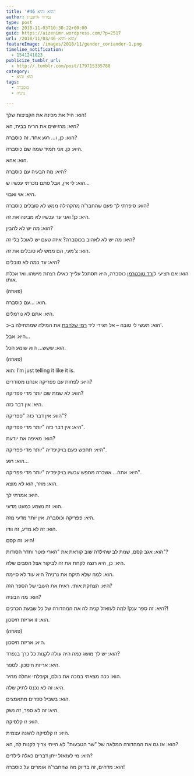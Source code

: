 ```yaml
---
title: 'הוא והיא #46'
author: נמרוד איזנברג
type: post
date: 2018-11-03T10:30:22+00:00
guid: https://aizenimr.wordpress.com/?p=2517
url: /2018/11/03/הוא-והיא-46/
featureImage: /images/2018/11/gender_coriander-1.png
timeline_notification:
  - 1541241023
publicize_tumblr_url:
  - http://.tumblr.com/post/179715335788
category:
  - הוא והיא
tags:
  - כוסברה
  - נרניה

---
```

<span lang="he-IL">הוא</span><span lang="en-US">: </span><span lang="he-IL">היי</span><span lang="en-US">! </span><span lang="he-IL">את מכינה את הקציצות שלך</span><span lang="en-US">!</span>

<span lang="he-IL">היא</span><span lang="en-US">: </span><span lang="he-IL">מרגישים את הריח בבית</span><span lang="en-US">, </span><span lang="he-IL">הא</span><span lang="en-US">?</span>

<span lang="he-IL">הוא</span><span lang="en-US">: </span><span lang="he-IL">כן</span><span lang="en-US">, </span><span lang="he-IL">ו… רגע אחד</span><span lang="en-US">. </span><span lang="he-IL">זה כוסברה</span><span lang="en-US">?</span>

<span lang="he-IL">היא</span><span lang="en-US">: </span><span lang="he-IL">כן</span><span lang="en-US">. </span><span lang="he-IL">אני תמיד שמה שם כוסברה</span><span lang="en-US">.</span>

<span lang="he-IL">הוא</span><span lang="en-US">: </span><span lang="he-IL">אהא</span><span lang="en-US">.</span>

<span lang="he-IL">היא</span><span lang="en-US">: </span><span lang="he-IL">מה הבעיה עם כוסברה</span><span lang="en-US">?</span>

<span lang="he-IL">הוא</span><span lang="en-US">: </span><span lang="he-IL">לי אין</span><span lang="en-US">, </span><span lang="he-IL">אבל סתם נזכרתי עכשיו ש</span><span lang="en-US">&#8230;</span>

<span lang="he-IL">היא</span><span lang="en-US">: </span><span lang="he-IL">אוי ואבוי</span><span lang="en-US">.</span>

<span lang="he-IL">הוא</span><span lang="en-US">: </span><span lang="he-IL">סיפרתי לך פעם שהחבר’ה מהקהילה ממש לא סובלים כוסברה</span><span lang="en-US">?</span>

<span lang="he-IL">היא</span><span lang="en-US">: </span><span lang="he-IL">כן</span><span lang="en-US">! </span><span lang="he-IL">ואני עד עכשיו לא מבינה את זה</span><span lang="en-US">.</span>

<span lang="he-IL">הוא</span><span lang="en-US">: </span><span lang="he-IL">מה יש לא להבין</span><span lang="en-US">?</span>

<span lang="he-IL">היא</span><span lang="en-US">: </span><span lang="he-IL">מה יש לא לאהוב בכוסברה</span><span lang="en-US">? </span><span lang="he-IL">איזה טעם יש לאוכל בלי זה</span><span lang="en-US">?</span>

<span lang="he-IL">הוא</span><span lang="en-US">: </span><span lang="he-IL">צ’מעי</span><span lang="en-US">, </span><span lang="he-IL">הם ממש לא סובלים את זה</span><span lang="en-US">.</span>

<span lang="he-IL">היא</span><span lang="en-US">: </span><span lang="he-IL">עד כמה לא סובלים</span><span lang="en-US">?</span>

<span lang="he-IL">הוא</span><span lang="en-US">: </span><span lang="he-IL">אם תציעי ל<a href="http://room314.co.il/">ורד טוכטרמן</a> כוסברה</span><span lang="en-US">, </span><span lang="he-IL">היא תסתכל עלייך כאילו רצחת מישהו</span><span lang="en-US">. </span><span lang="he-IL">ואז אכלת אותו</span><span lang="en-US">.</span>

<span lang="en-US">(</span><span lang="he-IL">פאוזה</span><span lang="en-US">)</span>

<span lang="he-IL">הוא</span><span lang="en-US">: &#8230;</span><span lang="he-IL">עם כוסברה</span><span lang="en-US">.</span>

<span lang="he-IL">היא</span><span lang="en-US">: </span><span lang="he-IL">אתם לא נורמלים</span><span lang="en-US">.</span>

הוא: תעשי לי טובה &#8211; אל תגידי ליד [רמי שלהבת][1] את המילה שמתחילה ב-כ'.

היא: אבל&#8230;

הוא: ששש&#8230; הוא שומע הכל.

(פאוזה)

<span lang="he-IL">הוא</span><span lang="en-US">: I’m just telling it like it is.</span>

<span lang="he-IL">היא</span><span lang="en-US">: </span><span lang="he-IL">לפחות עם פפריקה אנחנו מסודרים</span><span lang="en-US">?</span>

<span lang="he-IL">הוא</span><span lang="en-US">: </span><span lang="he-IL">לא שמת שם יותר מדי פפריקה</span><span lang="en-US">?</span>

<span lang="he-IL">היא</span><span lang="en-US">: </span><span lang="he-IL">אין דבר כזה</span><span lang="en-US">.</span>

<span lang="he-IL">הוא</span><span lang="en-US">: </span><span lang="he-IL">אין דבר כזה </span><span lang="en-US">"</span><span lang="he-IL">פפריקה</span><span lang="en-US">"?</span>

<span lang="he-IL">היא</span><span lang="en-US">: </span><span lang="he-IL">אין דבר כזה </span><span lang="en-US">"</span><span lang="he-IL">יותר מדי פפריקה</span><span lang="en-US">".</span>

<span lang="he-IL">הוא</span><span lang="en-US">: </span><span lang="he-IL">מאיפה את יודעת</span><span lang="en-US">?</span>

<span lang="he-IL">היא</span><span lang="en-US">: </span><span lang="he-IL">תחפש פעם בויקיפדיה </span><span lang="en-US">"</span><span lang="he-IL">יותר מדי פפריקה</span><span lang="en-US">".</span>

<span lang="he-IL">הוא</span><span lang="en-US">: </span><span lang="he-IL">רגע</span><span lang="en-US">&#8230;</span>

<span lang="he-IL">היא</span><span lang="en-US">: </span><span lang="he-IL">אתה</span><span lang="en-US">&#8230; </span><span lang="he-IL">אשכרה מחפש עכשיו בויקיפדיה </span><span lang="en-US">"</span><span lang="he-IL">יותר מדי פפריקה</span><span lang="en-US">".</span>

<span lang="he-IL">הוא</span><span lang="en-US">: </span><span lang="he-IL">מוזר</span><span lang="en-US">, </span><span lang="he-IL">הוא לא מוצא</span><span lang="en-US">.</span>

<span lang="he-IL">היא</span><span lang="en-US">: </span><span lang="he-IL">אמרתי לך</span><span lang="en-US">.</span>

<span lang="he-IL">הוא</span><span lang="en-US">: </span><span lang="he-IL">זה נשמע כמעט מדעי</span><span lang="en-US">.</span>

<span lang="he-IL">היא</span><span lang="en-US">: </span><span lang="he-IL">פפריקה וכוסברה</span><span lang="en-US">. </span><span lang="he-IL">אין יותר מדעי מזה</span><span lang="en-US">.</span>

<span lang="he-IL">הוא</span><span lang="en-US">: </span><span lang="he-IL">זה לא מדע</span><span lang="en-US">, </span><span lang="he-IL">זה וודו</span><span lang="en-US">.</span>

<span lang="he-IL">היא</span><span lang="en-US">: </span><span lang="he-IL">זה קסם</span><span lang="en-US">!</span>

<span lang="he-IL">הוא</span><span lang="en-US">: </span><span lang="he-IL">אגב קסם</span><span lang="en-US">, </span><span lang="he-IL">שמת לב שהילדה שוב קוראת את </span><span lang="en-US">"</span><span lang="he-IL">הארי פוטר וחדר הסודות</span><span lang="en-US">"?</span>

<span lang="he-IL">היא</span><span lang="en-US">: </span><span lang="he-IL">כן</span><span lang="en-US">, </span><span lang="he-IL">היא רוצה לקחת את זה לביקור אצל הסבים שלה</span><span lang="en-US">.</span>

<span lang="he-IL">הוא</span><span lang="en-US">: </span><span lang="he-IL">למה שלא תיקח את נרניה</span><span lang="en-US">? </span><span lang="he-IL">היא עוד לא סיימה</span><span lang="en-US">.</span>

<span lang="he-IL">היא</span><span lang="en-US">: </span><span lang="he-IL">הצחקת אותי</span><span lang="en-US">. </span><span lang="he-IL">ראית את העובי של הספר הזה</span><span lang="en-US">?</span>

<span lang="he-IL">הוא</span><span lang="en-US">: </span><span lang="he-IL">מה הבעיה</span><span lang="en-US">?</span>

<span lang="he-IL">היא</span><span lang="en-US">: </span><span lang="he-IL">זה ספר ענק</span><span lang="en-US">! </span><span lang="he-IL">למה לעזאזל קנית לה את המהדורה של כל שבעת הכרכים</span><span lang="en-US">?!</span>

<span lang="he-IL">הוא</span><span lang="en-US">: </span><span lang="he-IL">זו אריזת חיסכון</span><span lang="en-US">.</span>

<span lang="en-US">(</span><span lang="he-IL">פאוזה</span><span lang="en-US">)</span>

<span lang="he-IL">היא</span><span lang="en-US">: </span><span lang="he-IL">אריזת חיסכון</span><span lang="en-US">.</span>

<span lang="he-IL">הוא</span><span lang="en-US">: </span><span lang="he-IL">יש לך מושג כמה היה עולה לקנות כל כרך בנפרד</span><span lang="en-US">?</span>

<span lang="he-IL">היא</span><span lang="en-US">: </span><span lang="he-IL">אריזת חיסכון</span><span lang="en-US">. </span><span lang="he-IL">לספר</span><span lang="en-US">.</span>

<span lang="he-IL">הוא</span><span lang="en-US">: </span><span lang="he-IL">ככה מצאתי במכה את כולם</span><span lang="en-US">, </span><span lang="he-IL">וקיבלתי אחלה מחיר</span><span lang="en-US">.</span>

<span lang="he-IL">היא</span><span lang="en-US">: </span><span lang="he-IL">זה לא נכנס לתיק שלה</span><span lang="en-US">.</span>

<span lang="he-IL">הוא</span><span lang="en-US">: </span><span lang="he-IL">בשביל ספרים מתאמצים</span><span lang="en-US">.</span>

<a name="__DdeLink__392_719185952"></a><span lang="he-IL">היא</span><span lang="en-US">: </span><span lang="he-IL">זה לא ספר</span><span lang="en-US">, </span><span lang="he-IL">זה נשק</span><span lang="en-US">.</span>

<span lang="he-IL">הוא</span><span lang="en-US">: </span><span lang="he-IL">זו קלסיקה</span><span lang="en-US">.</span>

<span lang="he-IL">היא</span><span lang="en-US">: </span><span lang="he-IL">זו קלסיקה להגנה עצמית</span><span lang="en-US">.</span>

<span lang="he-IL">הוא</span><span lang="en-US">: </span><span lang="he-IL">אז גם את המהדורה המלאה של </span><span lang="en-US">"</span><span lang="he-IL">שר הטבעות</span><span lang="en-US">" </span><span lang="he-IL">לא הייתי צריך לקנות לה</span><span lang="en-US">, </span><span lang="he-IL">הא</span><span lang="en-US">?</span>

<span lang="he-IL">היא</span><span lang="en-US">: </span><span lang="he-IL">מי לעזאזל ייתן דברים כאלה לילדים</span><span lang="en-US">?</span>

<span lang="he-IL">הוא</span><span lang="en-US">: מדהים, </span><span lang="he-IL">זה בדיוק מה שהחבר’ה אומרים על כוסברה</span><span lang="en-US">!</span>

 [1]: http://www.blipanika.co.il/